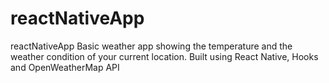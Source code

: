 # reactNativeApp

reactNativeApp
Basic weather app showing the temperature and the weather condition of your current location.
Built using React Native, Hooks and OpenWeatherMap API
